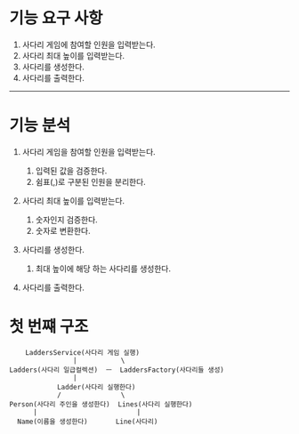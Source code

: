# 기능 요구 사항
1. 사다리 게임에 참여할 인원을 입력받는다.
2. 사다리 최대 높이를 입력받는다.
3. 사다리를 생성한다.
4. 사다리를 출력한다.

---
# 기능 분석
1. 사다리 게임을 참여할 인원을 입력받는다.
   1. 입력된 값을 검증한다.
   2. 쉼표(,)로 구분된 인원을 분리한다.

2. 사다리 최대 높이를 입력받는다.
   1. 숫자인지 검증한다.
   2. 숫자로 변환한다.

3. 사다리를 생성한다.
   1. 최대 높이에 해당 하는 사다리를 생성한다.

4. 사다리를 출력한다.

# 첫 번쨰 구조
        LaddersService(사다리 게임 실행)
                    |           \
    Ladders(사다리 일급컬렉션)  ㅡ  LaddersFactory(사다리들 생성)
                    |
                Ladder(사다리 실행한다)
                /               \
    Person(사다리 주인을 생성한다)  Lines(사다리 실행한다)
          |                         |
      Name(이름을 생성한다)       Line(사다리)
